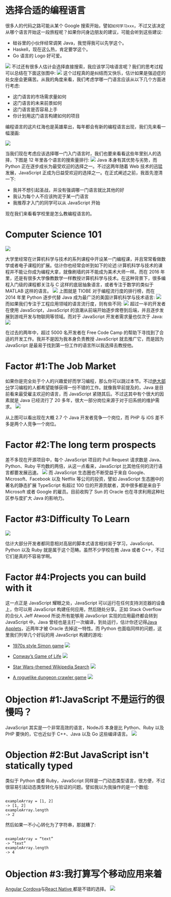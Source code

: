 # 选择合适的编程语言

很多人的代码之路可能从某个 Google 搜索开始，譬如`如何学习xxx`，不过又该决定从哪个语言开始这一段旅程呢？如果你问身边朋友的建议，可能会听到这些建议:

- 硅谷里的小伙伴经常调笑 Java，我觉得我可以先学这个。
- Haskell，现在这么热，肯定要学这个。
- Go 语言的 Logo 好可爱。

![](https://coding.net/u/hoteam/p/Cache/git/raw/master/2016/11/2/1-7kbd-tVk3co-9RiilFN1TA.png)
不过还有很多人估计会选择直接搜索，我应该学习啥语言呢？我们的思考过程可以总结在下面这张图中:
![](https://coding.net/u/hoteam/p/Cache/git/raw/master/2016/11/2/1-OF594B5qtCJR9MFSRTI-5g.png)
这个过程真的是纠结而又快乐，估计如果是强迫症的处女座会更痛苦。从我的角度来看，我们考虑学哪一门语言应该从以下几个方面进行考虑:

- 这门语言的市场需求量如何
- 这门语言的未来前景如何
- 这门语言是否容易上手
- 你计划用这门语言构建如何的项目

编程语言的这片红海也是英雄辈出，每年都会有新的编程语言出现，我们先来看一幅漫画:

![](https://coding.net/u/hoteam/p/Cache/git/raw/master/2016/11/2/xasadscdsavasdvasx.png)

当我们现在考虑应该选择哪一门入门语言时，我们也要来看看这些年里别人的选择，下图是 12 年里各个语言的搜索量排行:
![](https://coding.net/u/hoteam/p/Cache/git/raw/master/2016/11/2/1-znaagCC5fn0-Dqy43ILeqQ.png)
Java 本身有其优势与劣势，而 Python 正在逐步成长为最受欢迎的选择之一。不过这两年随着 Web 技术的迅猛发展，JavaScript 正成为日益受欢迎的选择之一。在正式阐述之前，我首先澄清一下:

- 我并不想引起圣战，并没有强调哪一门语言就比其他的好
- 我认为每个人不应该拘泥于某一门语言
- 我推荐才入门的同学可以从 JavaScript 开始

现在我们来看看学校里是怎么教编程语言的。

# Computer Science 101

![](https://coding.net/u/hoteam/p/Cache/git/raw/master/2016/11/2/1-eu4cWRZXUt3ybNFzeT-q8Q.png)

大学里经常在计算机科学与技术的系列课程中开设某一门编程课，并且常常看做数学或者电子课程的扩展。估计你也经常会听到如下的论述:计算机科学与技术的课程并不能让你成为编程大拿，就像刷墙的并不能成为美术大师一样。而在 2016 年里，还是有很多大学像教数学一样教授计算机科学与技术。在这种背景下，很多编程入门级的课程都关注与 C 这样的底层抽象语言，或者专注于数学的类似于 MATLAB 这样的语言。
![](https://coding.net/u/hoteam/p/Cache/git/raw/master/2016/11/2/1-8yWwh_UrWeoxYSVsWTnEBA.png)
上图就是 TIOBE 对于编程流行度的排行榜，而在 2014 年里 Python 逐步代替 Java 成为最广泛的美国计算机科学与技术语言:
![](https://coding.net/u/hoteam/p/Cache/git/raw/master/2016/11/2/1-728HWv2YP3PjY1_QmGQg1g.png)
而如果我们专注于工程应用领域的语言流行度，则有些不同:
![](https://coding.net/u/hoteam/p/Cache/git/raw/master/2016/11/2/1-fUxhG3xtbuyAH-NCPYs4lQ.png)
超过一半的开发者在使用 JavaScript，JavaScript 的浪潮从前端开始逐步席卷到后端，并且逐步发展到游戏开发与物联网等领域。而对于 JavaScript 开发者需求量也仅次于 Java:
![](https://coding.net/u/hoteam/p/Cache/git/raw/master/2016/11/2/1-Nju6ZEORusBE-4UB290Ftw.png)

在过去的两年中，超过 5000 名开发者在 Free Code Camp 的帮助下寻找到了合适的开发工作。我并不是因为我本身负责教授 JavaScript 就去推广它，而是因为 JavaScript 是最易于找到第一份工作的语言所以我选择去教授他。

# Factor #1:The Job Market

如果你是完全处于个人的兴趣爱好而学习编程，那么你可以跳过本节。不过[绝大部分](https://medium.freecodecamp.com/we-asked-15-000-people-who-they-are-and-how-theyre-learning-to-code-4104e29b2781#.30hlfqj32)学习编程的人都希望能够获得一份不错的工作。就像我早前提及的，Java 是目前看来最受雇主欢迎的语言，而 JavaScript 紧随其后。不过这其中有个很大的因素就是 Java 已经流行了 20 多年，很大一部分岗位来源于对于旧系统的维护需求。
![](https://coding.net/u/hoteam/p/Cache/git/raw/master/2016/11/2/1-EanhlHoMIsF-By0gRrAcYQ.png)

从上图可以看出现在大概 2.7 个 Java 开发者竞争一个岗位，而 PHP 与 iOS 差不多是两个人竞争一个岗位。

# Factor #2:The long term prospects

差不多现在开源项目中，每个 JavaScript 项目的 Pull Request 请求数是 Java、Python、Ruby 平均数的两倍，从这一点看来，JavaScript 比其他任何的流行语言都要发展迅速。
![](https://coding.net/u/hoteam/p/Cache/git/raw/master/2016/11/2/1--GxMW33X9Gb5lboyN02hKw.png)
而 JavaScript 生态圈也不断受益于来自 Google、Microsoft、Facebook 以及 Netflix 等公司的投资，譬如 JavaScript 生态圈中的著名的静态扩展 TypeScript 有超过 100 位的开源贡献者，其中很多都是来自于 Microsoft 或者 Google 的雇员。目前收购了 Sun 的 Oracle 也在寻求利用这种社区参与度扩大 Java 的影响力。

# Factor #3:Difficulty To Learn

![](https://coding.net/u/hoteam/p/Cache/git/raw/master/2016/11/2/1-d8TITW3skawGd-ioyHh2nQ.png)

估计大部分开发者都同意相对高层的脚本式语言相对易于学习，JavaScript、Python 以及 Ruby 就是属于这个范畴。虽然不少学校在教 Java 或者 C++，不过它们是真的不容易学啊。

# Factor #4:Projects you can build with it

这一点正是 JavaScript 耀眼之处，JavaScript 可以运行在任何支持浏览器的设备上，你可以用 JavaScript 构建任何应用，然后随处分享。正如 Stack Overflow 的合伙人 Jeff Atwood 所说:所有能够用 JavaScript 实现的应用最终都会转到 JavaScript 中。Java 曾经也是主打一次编译，到处运行，估计你还记得[Java Applets](http://motherboard.vice.com/read/a-brief-history-of-the-java-applet)，近两年才被 Oracle 去掉这一特性。而 Python 也面临同样的问题，这里我们列举几个好玩的用 JavaScript 构建的游戏:

- [1970s style Simon game](http://s.codepen.io/adambeagle/debug/qOamaz)
  ![](https://coding.net/u/hoteam/p/Cache/git/raw/master/2016/11/2/1-i-bre5pF0rk6Wgz5yjugjw.png)

- [Conway’s Game of Life](http://s.codepen.io/safx/debug/Ewcym)
  ![](https://coding.net/u/hoteam/p/Cache/git/raw/master/2016/11/2/1-GtVQI4LUU0-_Soyhi93LBg.png)

- [Star Wars-themed Wikipedia Search](http://s.codepen.io/duttakapil/debug/BKGjOa)
  ![](https://coding.net/u/hoteam/p/Cache/git/raw/master/2016/11/2/1-jkx-Vf8esZ0GYv_L6S2i9A.png)

- [A roguelike dungeon crawler game](http://s.codepen.io/Megabyteceer/debug/qbXJMQ)
  ![](https://coding.net/u/hoteam/p/Cache/git/raw/master/2016/11/2/1-PiI9yXaUNJANSffWvdotDQ.png)

# Objection #1:JavaScript 不是运行的很慢吗？

JavaScript 其实是一个非常高效的语言，NodeJS 本身是比 Python、Ruby 以及 PHP 要快的，它也近似于 C++、Java 以及 Go 这些编译语言。
![](https://coding.net/u/hoteam/p/Cache/git/raw/master/2016/11/2/1-h91cfcE8NlgyHfm4CLbV6w.png)

# Objection #2:But JavaScript isn't statically typed

类似于 Python 或者 Ruby，JavaScript 同样是一门动态类型语言，很方便，不过很容易引起动态类型转化与验证的问题。譬如我以为我操作的是一个数组:

```

exampleArray = [1, 2]
-> [1, 2]
exampleArray.length
-> 2
```

然后如果一不小心转化为了字符串，那就糟了:

```

exampleArray = “text”
-> “text”
exampleArray.length
-> 4
```

# Objection #3:我打算写个移动应用来着

[Angular Cordova](http://ngcordova.com/)与[React Native ](https://facebook.github.io/react-native/)都是不错的选择。
![](https://coding.net/u/hoteam/p/Cache/git/raw/master/2016/11/2/1-6RsFHNgrzFyX-9p37FVtpA.jpeg)
